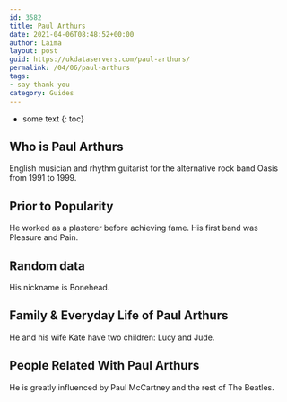 ```yaml
---
id: 3582
title: Paul Arthurs
date: 2021-04-06T08:48:52+00:00
author: Laima
layout: post
guid: https://ukdataservers.com/paul-arthurs/
permalink: /04/06/paul-arthurs
tags:
- say thank you
category: Guides
---
```


* some text
{: toc}


## Who is Paul Arthurs
                  
                  
                  
English musician and rhythm guitarist for the alternative rock band Oasis from 1991 to 1999.
                  
              
            
              
            
                
                
                
## Prior to Popularity
                  
                  
                  
He worked as a plasterer before achieving fame. His first band was Pleasure and Pain.
                  
              
            
              
            
                
                
                
## Random data
                  
                  
                  
His nickname is Bonehead.
                  
              
            
              
            
                
                
                
## Family & Everyday Life of Paul Arthurs
                  
                  
                  
He and his wife Kate have two children: Lucy and Jude.
                  
              
            
              
            
                
                
                
## People Related With Paul Arthurs
                  
                  
                  
He is greatly influenced by Paul McCartney and the rest of The Beatles.
                  
              
            
              
            
                
              
            
              
              
            
            
              
            
          
          
          